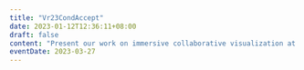 ```yaml
---
title: "Vr23CondAccept"
date: 2023-01-12T12:36:11+08:00
draft: false
content: "Present our work on immersive collaborative visualization at [IEEE VR 2023](http://ieeevr.org/2023/)."
eventDate: 2023-03-27
---
```

